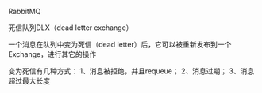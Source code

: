RabbitMQ

死信队列DLX（dead letter exchange）

一个消息在队列中变为死信（dead letter）后，它可以被重新发布到一个Exchange，进行其它的操作

变为死信有几种方式：
1、消息被拒绝，并且requeue；
2、消息过期；
3、消息超过最大长度